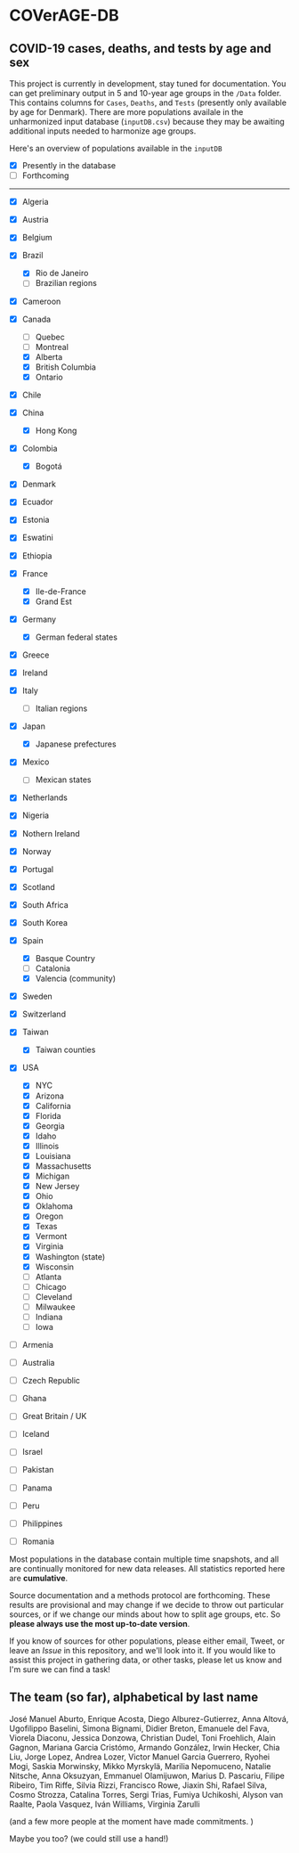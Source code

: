 # COVerAGE-DB 

## COVID-19 cases, deaths, and tests by age and sex

This project is currently in development, stay tuned for documentation. You can get preliminary output in 5 and 10-year age groups in the `/Data` folder. This contains columns for `Cases`, `Deaths`, and `Tests` (presently only available by age for Denmark). There are more populations availale in the unharmonized input database (`inputDB.csv`) because they may be awaiting additional inputs needed to harmonize age groups.

Here's an overview of populations available in the `inputDB` 
- [x] Presently in the database
- [ ] Forthcoming
-------------------------------

- [x] Algeria
- [x] Austria
- [x] Belgium 
- [x] Brazil    
  - [x] Rio de Janeiro
  - [ ] Brazilian regions
- [x] Cameroon
- [x] Canada  
  - [ ] Quebec
  - [ ] Montreal
  - [x] Alberta
  - [x] British Columbia
  - [x] Ontario
- [x] Chile
- [x] China    
  - [x] Hong Kong
- [x] Colombia   
  - [x] Bogotá
- [x] Denmark    
- [x] Ecuador     
- [x] Estonia
- [x] Eswatini    
- [x] Ethiopia
- [x] France     
  - [x] Ile-de-France
  - [x] Grand Est
- [x] Germany   
  - [x] German federal states
- [x] Greece
- [x] Ireland
- [x] Italy     
  - [ ] Italian regions
- [x] Japan
  - [x] Japanese prefectures
- [x] Mexico     
  - [ ] Mexican states
- [x] Netherlands 
- [x] Nigeria
- [x] Nothern Ireland
- [x] Norway
- [x] Portugal   
- [x] Scotland  
- [x] South Africa
- [x] South Korea  
- [x] Spain  
  - [x] Basque Country
  - [ ] Catalonia
  - [x] Valencia (community)
- [x] Sweden     
- [x] Switzerland
- [x] Taiwan
  - [x] Taiwan counties
- [x] USA 
  - [x] NYC
  - [x] Arizona
  - [x] California
  - [x] Florida
  - [x] Georgia
  - [x] Idaho
  - [x] Illinois
  - [x] Louisiana
  - [x] Massachusetts
  - [x] Michigan
  - [x] New Jersey
  - [x] Ohio
  - [x] Oklahoma
  - [x] Oregon
  - [x] Texas
  - [x] Vermont
  - [x] Virginia
  - [x] Washington (state)
  - [x] Wisconsin
  - [ ] Atlanta
  - [ ] Chicago
  - [ ] Cleveland
  - [ ] Milwaukee
  - [ ] Indiana
  - [ ] Iowa
  
- [ ] Armenia
- [ ] Australia
- [ ] Czech Republic
- [ ] Ghana
- [ ] Great Britain / UK
- [ ] Iceland
- [ ] Israel
- [ ] Pakistan
- [ ] Panama
- [ ] Peru
- [ ] Philippines
- [ ] Romania
  

Most populations in the database contain multiple time snapshots, and all are continually monitored for new data releases.  All statistics reported here are **cumulative**. 

Source documentation and a methods protocol are forthcoming. These results are provisional and may change if we decide to throw out particular sources, or if we change our minds about how to split age groups, etc. So **please always use the most up-to-date version**.

If you know of sources for other populations, please either email, Tweet, or leave an *Issue* in this repository, and we'll look into it. If you would like to assist this project in gathering data, or other tasks, please let us know and I'm sure we can find a task!

## The team (so far), alphabetical by last name
José Manuel Aburto, Enrique Acosta, Diego Alburez-Gutierrez, Anna Altová, Ugofilippo Baselini, Simona Bignami, Didier Breton, Emanuele del Fava, Viorela Diaconu, Jessica Donzowa, Christian Dudel, Toni Froehlich, Alain Gagnon, Mariana Garcia Cristómo, Armando González, Irwin Hecker, Chia Liu, Jorge Lopez, Andrea Lozer, Victor Manuel Garcia Guerrero, Ryohei Mogi, Saskia Morwinsky, Mikko Myrskylä, Marilia Nepomuceno, Natalie Nitsche, Anna Oksuzyan, Emmanuel Olamijuwon, Marius D. Pascariu, Filipe Ribeiro, Tim Riffe, Silvia Rizzi, Francisco Rowe, Jiaxin Shi, Rafael Silva, Cosmo Strozza, Catalina Torres, Sergi Trias, Fumiya Uchikoshi, Alyson van Raalte, Paola Vasquez, Iván Williams, Virginia Zarulli

(and a few more people at the moment have made commitments. )

Maybe you too? (we could still use a hand!)






